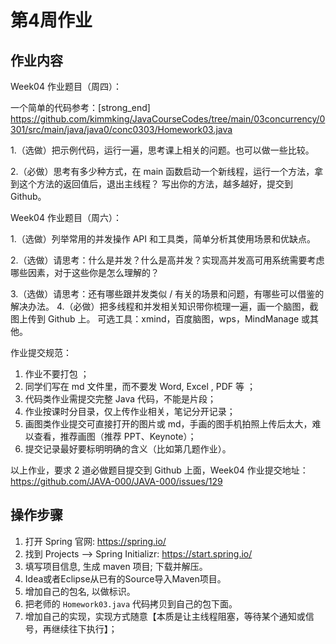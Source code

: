 # 第4周作业


## 作业内容

Week04 作业题目（周四）：

一个简单的代码参考：[strong_end] https://github.com/kimmking/JavaCourseCodes/tree/main/03concurrency/0301/src/main/java/java0/conc0303/Homework03.java

1.（选做）把示例代码，运行一遍，思考课上相关的问题。也可以做一些比较。

2.（必做）思考有多少种方式，在 main 函数启动一个新线程，运行一个方法，拿到这个方法的返回值后，退出主线程？
写出你的方法，越多越好，提交到 Github。

Week04 作业题目（周六）：

1.（选做）列举常用的并发操作 API 和工具类，简单分析其使用场景和优缺点。

2.（选做）请思考：什么是并发？什么是高并发？实现高并发高可用系统需要考虑哪些因素，对于这些你是怎么理解的？

3.（选做）请思考：还有哪些跟并发类似 / 有关的场景和问题，有哪些可以借鉴的解决办法。
4.（必做）把多线程和并发相关知识带你梳理一遍，画一个脑图，截图上传到 Github 上。
可选工具：xmind，百度脑图，wps，MindManage 或其他。

作业提交规范：
1. 作业不要打包 ；
2. 同学们写在 md 文件里，而不要发 Word, Excel , PDF 等 ；
3. 代码类作业需提交完整 Java 代码，不能是片段；
4. 作业按课时分目录，仅上传作业相关，笔记分开记录；
5. 画图类作业提交可直接打开的图片或 md，手画的图手机拍照上传后太大，难以查看，推荐画图（推荐 PPT、Keynote）；
6. 提交记录最好要标明明确的含义（比如第几题作业）。

以上作业，要求 2 道必做题目提交到 Github 上面，Week04 作业提交地址：
https://github.com/JAVA-000/JAVA-000/issues/129


## 操作步骤

1. 打开 Spring 官网: https://spring.io/
2. 找到 Projects --> Spring Initializr:  https://start.spring.io/
3. 填写项目信息, 生成 maven 项目; 下载并解压。
4. Idea或者Eclipse从已有的Source导入Maven项目。
5. 增加自己的包名, 以做标识。
6. 把老师的 `Homework03.java` 代码拷贝到自己的包下面。
7. 增加自己的实现，实现方式随意【本质是让主线程阻塞，等待某个通知或信号，再继续往下执行】；
